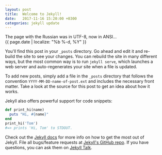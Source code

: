 ```yaml
---
layout: post
title:  Welcome to Jekyll!
date:   2017-11-16 15:20:00 +0300
categories: jekyll update
---
```

The page with the Russian was in UTF-8, now in ANSI...  
{{ page.date | localize: "%b %-d, %Y" }}

You'll find this post in your `_posts` directory. Go ahead 
and edit it and re-build the site to see your changes. You 
can rebuild the site in many different ways, but the most 
common way is to run `jekyll serve`, which launches a web 
server and auto-regenerates your site when a file is updated.

To add new posts, simply add a file in the `_posts` directory 
that follows the convention `YYYY-MM-DD-name-of-post.ext` 
and includes the necessary front matter. Take a look at 
the source for this post to get an idea about how it works.

Jekyll also offers powerful support for code snippets:

```ruby
def print_hi(name)
  puts "Hi, #{name}"
end
print_hi('Tom')
#=> prints 'Hi, Tom' to STDOUT.
```

Check out the [Jekyll docs][jekyll-docs] for more info on 
how to get the most out of Jekyll. File all bugs/feature 
requests at [Jekyll's GitHub repo][jekyll-gh]. If you have 
questions, you can ask them on [Jekyll Talk][jekyll-talk].

[jekyll-docs]: https://jekyllrb.com/docs/home
[jekyll-gh]:   https://github.com/jekyll/jekyll
[jekyll-talk]: https://talk.jekyllrb.com/
